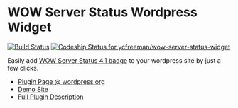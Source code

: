 WOW Server Status Wordpress Widget
===
[![Build Status](https://travis-ci.org/ycfreeman/wow-server-status-widget.svg?branch=master)](https://travis-ci.org/ycfreeman/wow-server-status-widget)
[ ![Codeship Status for ycfreeman/wow-server-status-widget](https://codeship.com/projects/4858b770-dd09-0133-5b9a-6a36b574da30/status?branch=master)](https://codeship.com/projects/144261)

Easily add [WOW Server Status 4.1 badge](http://53x11.com/blog/2005/04/21/WoW-Server-Status-41.10) to your wordpress site by just a few clicks.

* [Plugin Page @ wordpress.org](https://wordpress.org/plugins/wow-server-status-widget/)
* [Demo Site](http://wssdemo.ycfreeman.com/)
* [Full Plugin Description](http://ycfreeman.com/blog/2010/06/wow-server-status-wordpress-widget-10/)
